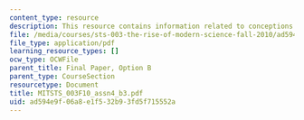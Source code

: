 ```yaml
---
content_type: resource
description: This resource contains information related to conceptions.
file: /media/courses/sts-003-the-rise-of-modern-science-fall-2010/ad594e9f06a8e1f532b93fd5f715552a_MITSTS_003F10_assn4_b3.pdf
file_type: application/pdf
learning_resource_types: []
ocw_type: OCWFile
parent_title: Final Paper, Option B
parent_type: CourseSection
resourcetype: Document
title: MITSTS_003F10_assn4_b3.pdf
uid: ad594e9f-06a8-e1f5-32b9-3fd5f715552a
---
```

